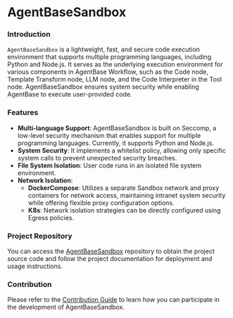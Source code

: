 # AgentBaseSandbox

### Introduction
`AgentBaseSandbox` is a lightweight, fast, and secure code execution environment that supports multiple programming languages, including Python and Node.js. It serves as the underlying execution environment for various components in AgentBase Workflow, such as the Code node, Template Transform node, LLM node, and the Code Interpreter in the Tool node. AgentBaseSandbox ensures system security while enabling AgentBase to execute user-provided code.

### Features
- **Multi-language Support**: AgentBaseSandbox is built on Seccomp, a low-level security mechanism that enables support for multiple programming languages. Currently, it supports Python and Node.js.
- **System Security**: It implements a whitelist policy, allowing only specific system calls to prevent unexpected security breaches.
- **File System Isolation**: User code runs in an isolated file system environment.
- **Network Isolation**:
    - **DockerCompose**: Utilizes a separate Sandbox network and proxy containers for network access, maintaining intranet system security while offering flexible proxy configuration options.
    - **K8s**: Network isolation strategies can be directly configured using Egress policies.

### Project Repository
You can access the [AgentBaseSandbox](https://github.com/agent-base/agentbase-sandbox) repository to obtain the project source code and follow the project documentation for deployment and usage instructions.

### Contribution
Please refer to the [Contribution Guide](contribution.md) to learn how you can participate in the development of AgentBaseSandbox.
